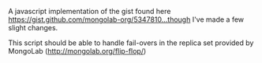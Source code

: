 A javascript implementation of the gist found here https://gist.github.com/mongolab-org/5347810...though I've made a few slight changes.

This script should be able to handle fail-overs in the replica set provided by MongoLab (http://mongolab.org/flip-flop/)